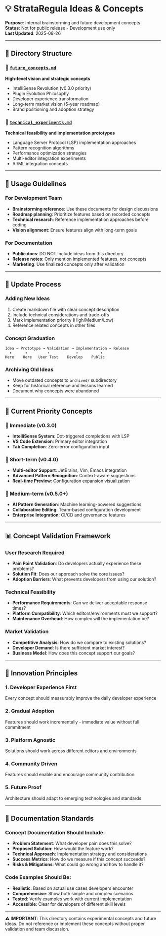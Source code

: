 # 💡 StrataRegula Ideas & Concepts

**Purpose**: Internal brainstorming and future development concepts  
**Status**: Not for public release - Development use only  
**Last Updated**: 2025-08-26

---

## 📁 Directory Structure

### 🚀 [`future_concepts.md`](./future_concepts.md)
**High-level vision and strategic concepts**
- IntelliSense Revolution (v0.3.0 priority)
- Plugin Evolution Philosophy  
- Developer experience transformation
- Long-term market vision (5-year roadmap)
- Brand positioning and adoption strategy

### 🔬 [`technical_experiments.md`](./technical_experiments.md) 
**Technical feasibility and implementation prototypes**
- Language Server Protocol (LSP) implementation approaches
- Pattern recognition algorithms
- Performance optimization strategies
- Multi-editor integration experiments
- AI/ML integration concepts

---

## 🎯 Usage Guidelines

### For Development Team
- **Brainstorming reference**: Use these documents for design discussions
- **Roadmap planning**: Prioritize features based on recorded concepts  
- **Technical research**: Reference implementation approaches before coding
- **Vision alignment**: Ensure features align with long-term goals

### For Documentation
- **Public docs**: DO NOT include ideas from this directory
- **Release notes**: Only mention implemented features, not concepts
- **Marketing**: Use finalized concepts only after validation

---

## 🔄 Update Process

### Adding New Ideas
1. Create markdown file with clear concept description
2. Include technical considerations and trade-offs
3. Mark implementation priority (High/Medium/Low)
4. Reference related concepts in other files

### Concept Graduation
```
Idea → Prototype → Validation → Implementation → Release
  ↑      ↑         ↑            ↑          ↑
Here    Here   User Test    Develop    Public
```

### Archiving Old Ideas
- Move outdated concepts to `archived/` subdirectory
- Keep for historical reference and lessons learned
- Document why concepts were abandoned

---

## 🎪 Current Priority Concepts

### 🥇 **Immediate (v0.3.0)**
- **IntelliSense System**: Dot-triggered completions with LSP
- **VS Code Extension**: Primary editor integration
- **Tab Completion**: Zero-error configuration input

### 🥈 **Short-term (v0.4.0)** 
- **Multi-editor Support**: JetBrains, Vim, Emacs integration
- **Advanced Pattern Recognition**: Context-aware suggestions
- **Real-time Preview**: Configuration expansion visualization

### 🥉 **Medium-term (v0.5.0+)**
- **AI Pattern Generation**: Machine learning-powered suggestions
- **Collaborative Editing**: Team-based configuration development  
- **Enterprise Integration**: CI/CD and governance features

---

## 📊 Concept Validation Framework

### User Research Required
- **Pain Point Validation**: Do developers actually experience these problems?
- **Solution Fit**: Does our approach solve the core issues?
- **Adoption Barriers**: What prevents developers from using our solution?

### Technical Feasibility  
- **Performance Requirements**: Can we deliver acceptable response times?
- **Platform Compatibility**: Which editors/environments must we support?
- **Maintenance Overhead**: How complex will the implementation be?

### Market Validation
- **Competitive Analysis**: How do we compare to existing solutions?
- **Developer Demand**: Is there sufficient market interest?
- **Business Model**: How does this concept support our goals?

---

## 🚀 Innovation Principles

### 1. Developer Experience First
Every concept should measurably improve the daily developer experience

### 2. Gradual Adoption
Features should work incrementally - immediate value without full commitment

### 3. Platform Agnostic
Solutions should work across different editors and environments

### 4. Community Driven
Features should enable and encourage community contribution

### 5. Future Proof
Architecture should adapt to emerging technologies and standards

---

## 📝 Documentation Standards

### Concept Documentation Should Include:
- **Problem Statement**: What developer pain does this solve?
- **Proposed Solution**: How would the feature work?
- **Technical Approach**: Implementation strategy and considerations
- **Success Metrics**: How do we measure if this concept succeeds?
- **Risks & Mitigations**: What could go wrong and how to handle it?

### Code Examples Should Be:
- **Realistic**: Based on actual use cases developers encounter
- **Comprehensive**: Show both simple and complex scenarios  
- **Tested**: Verify examples work with current implementation
- **Accessible**: Clear for developers of different skill levels

---

**⚠️ IMPORTANT**: This directory contains experimental concepts and future ideas. Do not reference or implement these concepts without proper validation and team discussion.